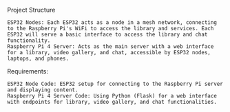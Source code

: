 Project Structure

    ESP32 Nodes: Each ESP32 acts as a node in a mesh network, connecting to the Raspberry Pi's WiFi to access the library and services. Each ESP32 will serve a basic interface to access the library and chat functionality.
    Raspberry Pi 4 Server: Acts as the main server with a web interface for a library, video gallery, and chat, accessible by ESP32 nodes, laptops, and phones.

Requirements:

    ESP32 Node Code: ESP32 setup for connecting to the Raspberry Pi server and displaying content.
    Raspberry Pi 4 Server Code: Using Python (Flask) for a web interface with endpoints for library, video gallery, and chat functionalities.
